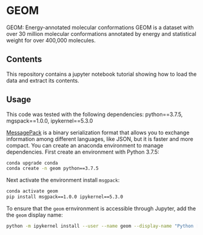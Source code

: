 # GEOM
GEOM: Energy-annotated molecular conformations
GEOM is a dataset with over 30 million molecular conformations annotated by energy and statistical weight for over 400,000 molecules. 

## Contents
This repository contains a jupyter notebook tutorial showing how to load the data and extract its contents.   

## Usage
This code was tested with the following dependencies:
python==3.7.5,
mgspack==1.0.0,
ipykernel==5.3.0

[MessagePack](https://msgpack.org/index.html) is a binary serialization format that allows you to exchange information among different languages, like JSON, but it is faster and more compact. You can create an anaconda environment to manage dependencies. First create an environment with Python 3.7.5:
```bash
conda upgrade conda
conda create -n geom python==3.7.5
```
Next activate the environment install `msgpack`:
```bash
conda activate geom
pip install msgpack==1.0.0 ipykernel==5.3.0
```
To ensure that the `geom` ernvironment is accessible through Jupyter, add the the `geom` display name:
```bash
python -m ipykernel install --user --name geom --display-name "Python [conda env:geom"]
```
